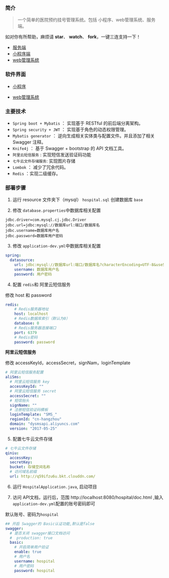 ### 简介

> 一个简单的医院预约挂号管理系统。包括 小程序、web管理系统、服务端。

如对你有所帮助，麻烦请 **star**、 **watch**、 **fork**，一键三连支持一下！

- [服务端](https://github.com/YuJian95/hospital-service)
- [小程序端](https://gitee.com/yyyangyx/appointment-wxapp)
- [web管理系统](https://gitee.com/yyyangyx/appointment-admin)

### 软件界面

- [小程序](https://github.com/YuJian95/Product-Prototype/tree/master/hospital-appointment#%E5%B0%8F%E7%A8%8B%E5%BA%8F)

- [web管理系统](https://github.com/YuJian95/Product-Prototype/tree/master/hospital-appointment#web%E7%AE%A1%E7%90%86%E7%B3%BB%E7%BB%9F)

### 主要技术

- `Spring boot + Mybatis` ： 实现基于 RESTful 的前后端分离架构。
- `Spring security + JWT` ： 实现基于角色的动态权限管理。
- `Mybatis generator` ： 逆向生成相关实体类与配置文件。并且添加了相关 Swagger 注释。
- `Knife4j` ： 基于 Swagger + bootstrap 的 API 文档工具。 
- `阿里云短信服务` : 实现短信发送验证码功能
- `七牛云文件存储服务`: 实现图片存储
- `Lombok` ： 减少了冗余代码。
- `Redis` ：实现二级缓存。

### 部署步骤

1. 运行 resource 文件夹下（mysql） `hospital.sql` 创建数据库 `base`

2. 修改 `database.properties`中数据库相关配置

```properties
jdbc.driver=com.mysql.cj.jdbc.Driver
jdbc.url=jdbc:mysql://数据库url:端口/数据库名
jdbc.username=数据库用户名
jdbc.password=数据库用户密码
```

3. 修改 `application-dev.yml`中数据库相关配置

```yaml
spring:
  datasource:
    url: jdbc:mysql://数据库url:端口/数据库名?characterEncoding=UTF-8&useSSL=false&useUnicode=true&serverTimezone=UTC
    username: 数据库用户名
    password: 用户密码
```

4. 配置 `redis`和 阿里云短信服务 

修改 host 和 password

```yaml
redis:
    # Redis服务器地址
    host: localhost
    # Redis数据库索引（默认为0）
    database: 0
    # Redis服务器连接端口
    port: 6379
    # Redis密码
    password: password
```

**阿里云短信服务**

修改 accessKeyId，accessSecret，signNam，loginTemplate

```yaml
# 阿里云短信服务配置
aliSms:
  # 阿里云短信服务 key
  accessKeyId: ""
  # 阿里云短信服务 secret
  accessSecret: ""
  # 短信抬头
  signName: ""
  # 注册短信验证码模板
  loginTemplate: "SMS_"
  regionId: "cn-hangzhou"
  domain: "dysmsapi.aliyuncs.com"
  version: "2017-05-25"
```

5. 配置七牛云文件存储

```yaml
# 七牛云文件存储
qiniu:
  accessKey: 
  secretKey: 
  bucket: 存储空间名称
  # 访问域名前缀  
  url: http://q59ifzu6u.bkt.clouddn.com/
```

6. 运行 `HospitalApplication.java`, 启动项目

7. 访问 API文档，运行后，范围 http://localhost:8080/hospital/doc.html ,输入`application-dev.yml`配置的账号密码即可

默认账号、密码为`hospital`

```yaml
## 开启 Swagger的 Basic认证功能,默认是false
swagger:
  # 是否关闭 swagger接口文档访问
  #  production: true
  basic:
    # 开启简单用户验证
    enable: true
    # 用户名
    username: hospital
    # 用户密码
    password: hospital
```